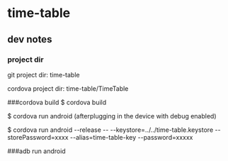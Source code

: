# time-table

## dev notes
### project dir
git project dir: time-table

cordova project dir: time-table/TimeTable

###cordova build
$ cordova build

$ cordova run android (afterplugging in the device with debug enabled)

$ cordova run android --release -- --keystore=../../time-table.keystore --storePassword=xxxx --alias=time-table-key --password=xxxxx

###adb run android
